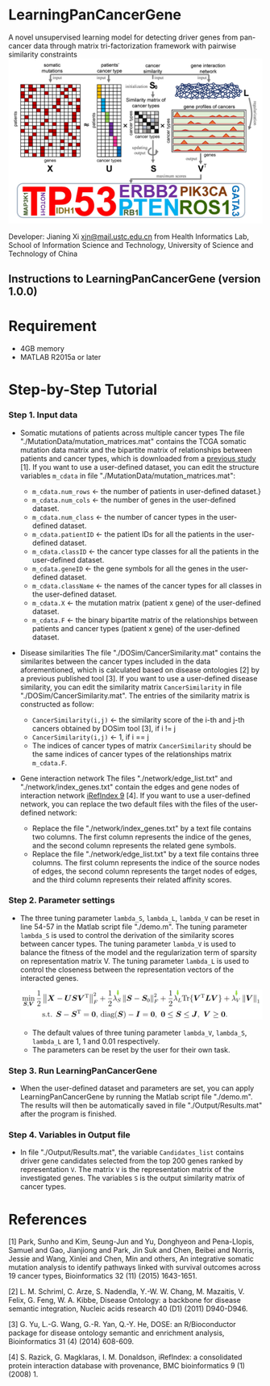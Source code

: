 # LearningPanCancerGene
A novel unsupervised learning model for detecting driver genes from pan-cancer data through matrix tri-factorization framework with pairwise similarity constraints
![image](https://github.com/JianingXi/LearningPanCancerGene/blob/master/bin/splash.jpg)

Developer: Jianing Xi <xjn@mail.ustc.edu.cn> from Health Informatics Lab, School of Information Science and Technology, University of Science and Technology of China

## Instructions to LearningPanCancerGene (version 1.0.0)

# Requirement
* 4GB memory
* MATLAB R2015a or later

# Step-by-Step Tutorial

### Step 1. Input data

* Somatic mutations of patients across multiple cancer types
The file "./MutationData/mutation_matrices.mat" contains the TCGA somatic mutation data matrix and the bipartite matrix of relationships between patients and cancer types, which is downloaded from a [previous study](https://academic.oup.com/bioinformatics/article/32/11/1643/1742725/An-integrative-somatic-mutation-analysis-to) [1]. If you want to use a user-defined dataset, you can edit the structure variables `m_cdata` in file "./MutationData/mutation_matrices.mat":

  * `m_cdata.num_rows` <- the number of patients in user-defined dataset.}
  * `m_cdata.num_cols` <- the number of genes in the user-defined dataset.
  * `m_cdata.num_class` <- the number of cancer types in the user-defined dataset.
  * `m_cdata.patientID` <- the patient IDs for all the patients in the user-defined dataset.
  * `m_cdata.classID` <- the cancer type classes for all the patients in the user-defined dataset.
  * `m_cdata.geneID` <- the gene symbols for all the genes in the user-defined dataset.
  * `m_cdata.className` <- the names of the cancer types for all classes in the user-defined dataset.
  * `m_cdata.X` <- the mutation matrix (patient x gene) of the user-defined dataset.
  * `m_cdata.F` <- the binary bipartite matrix of the relationships between patients and cancer types (patient x gene) of the user-defined dataset.


* Disease similarities
The file "./DOSim/CancerSimilarity.mat" contains the similarites between the cancer types included in the data aforementioned, which is calculated based on disease ontologies [2] by a previous published tool [3]. If you want to use a user-defined disease similarity, you can edit the similarity matrix `CancerSimilarity` in file "./DOSim/CancerSimilarity.mat". The entries of the similarity matrix is constructed as follow:
  * `CancerSimilarity(i,j)` <- the similarity score of the i-th and j-th cancers obtained by DOSim tool [3], if i != j
  * `CancerSimilarity(i,j)` <- 1, if i == j
  * The indices of cancer types of matrix `CancerSimilarity` should be the same indices of cancer types of the relationships matrix `m_cdata.F`.

* Gene interaction network
The files "./network/edge_list.txt" and "./network/index_genes.txt" contain the edges and gene nodes of interaction network [iRefIndex 9](http://irefindex.org) [4]. If you want to use a user-defined network, you can replace the two default files with the files of the user-defined network:

  * Replace the file "./network/index_genes.txt" by a text file contains two columns. The first column represents the indice of the genes, and the second column represents the related gene symbols.
  * Replace the file "./network/edge_list.txt" by a text file contains three columns. The first column represents the indice of the source nodes of edges, the second column represents the target nodes of edges, and the third column represents their related affinity scores.


### Step 2. Parameter settings
* The three tuning parameter `lambda_S`, `lambda_L`, `lambda_V` can be reset in line 54-57 in the Matlab script file "./demo.m". The tuning parameter `lambda_S` is used to control the derivation of the similarity scores between cancer types. The tuning parameter `lambda_V` is used to balance the fitness of the model and the regularization term of sparsity on representation matrix V. The tuning parameter `lambda_L` is used to control the closeness between the representation vectors of the interacted genes.

  ![image](https://github.com/JianingXi/LearningPanCancerGene/blob/master/bin/formula.PNG)


  * The default values of three tuning parameter `lambda_V`, `lambda_S`, `lambda_L` are 1, 1 and 0.01 respectively.
  * The parameters can be reset by the user for their own task.

### Step 3. Run LearningPanCancerGene
* When the user-defined dataset and parameters are set, you can apply LearningPanCancerGene by running the Matlab script file "./demo.m". The results will then be automatically saved in file "./Output/Results.mat" after the program is finished. 

### Step 4. Variables in Output file 
* In file "./Output/Results.mat", the variable `Candidates_list` contains driver gene candidates selected from the top 200 genes ranked by representation `V`. The matrix `V` is the representation matrix of the investigated genes. The variables `S` is the output similarity matrix of cancer types.

# References
[1] Park, Sunho and Kim, Seung-Jun and Yu, Donghyeon and Pena-Llopis, Samuel and Gao, Jianjiong and Park, Jin Suk and Chen, Beibei and Norris, Jessie and Wang, Xinlei and Chen, Min and others, An integrative somatic mutation analysis to identify pathways linked with survival outcomes across 19 cancer types, Bioinformatics 32 (11) (2015) 1643-1651.

[2] L. M. Schriml, C. Arze, S. Nadendla, Y.-W. W. Chang, M. Mazaitis, V. Felix, G. Feng, W. A. Kibbe, Disease Ontology: a backbone for disease semantic integration, Nucleic acids research 40 (D1) (2011) D940-D946.

[3] G. Yu, L.-G. Wang, G.-R. Yan, Q.-Y. He, DOSE: an R/Bioconductor package for disease ontology semantic and enrichment analysis, Bioinformatics 31 (4) (2014) 608-609.

[4] S. Razick, G. Magklaras, I. M. Donaldson, iRefIndex: a consolidated protein interaction database with provenance, BMC bioinformatics 9 (1) (2008) 1.
